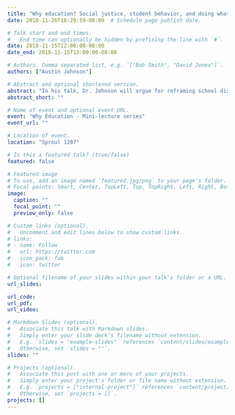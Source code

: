 ```yaml
---
title: "Why education? Social justice, student behavior, and doing what works"
date: 2018-11-26T16:29:59-08:00  # Schedule page publish date.

# Talk start and end times.
#   End time can optionally be hidden by prefixing the line with `#`.
date: 2018-11-15T12:00:00-08:00
date_end: 2018-11-15T13:00:00-08:00

# Authors. Comma separated list, e.g. `["Bob Smith", "David Jones"]`.
authors: ["Austin Johnson"]

# Abstract and optional shortened version.
abstract: "In his talk, Dr. Johnson will argue for reframing school discipline towards a focus on positive student behavior as one tool for enacting social justice in American schools. Dr. Johnson will describe the current state of school-based “discipline” strategies and their associated outcomes, contrast these with evidence-based practices focused on positive behavior, and suggest that what we need is not more research on what practices work, but more tools for making those practices happen in schools."
abstract_short: ""

# Name of event and optional event URL.
event: "Why Education - Mini-lecture series"
event_url: ""

# Location of event.
location: "Sproul 1207"

# Is this a featured talk? (true/false)
featured: false

# Featured image
# To use, add an image named `featured.jpg/png` to your page's folder.
# Focal points: Smart, Center, TopLeft, Top, TopRight, Left, Right, BottomLeft, Bottom, BottomRight.
image:
  caption: ""
  focal_point: ""
  preview_only: false

# Custom links (optional).
#   Uncomment and edit lines below to show custom links.
# links:
# - name: Follow
#   url: https://twitter.com
#   icon_pack: fab
#   icon: twitter

# Optional filename of your slides within your talk's folder or a URL.
url_slides:

url_code:
url_pdf:
url_video:

# Markdown Slides (optional).
#   Associate this talk with Markdown slides.
#   Simply enter your slide deck's filename without extension.
#   E.g. `slides = "example-slides"` references `content/slides/example-slides.md`.
#   Otherwise, set `slides = ""`.
slides: ""

# Projects (optional).
#   Associate this post with one or more of your projects.
#   Simply enter your project's folder or file name without extension.
#   E.g. `projects = ["internal-project"]` references `content/project/deep-learning/index.md`.
#   Otherwise, set `projects = []`.
projects: []
---
```

